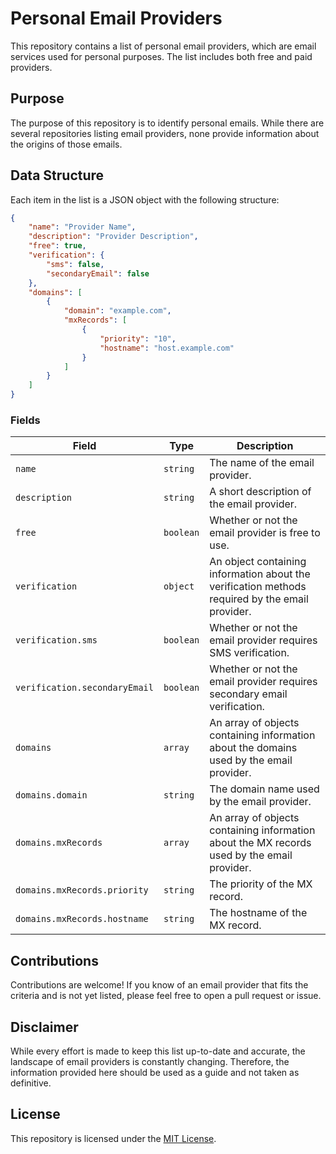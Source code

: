 # Personal Email Providers

This repository contains a list of personal email providers, which are email services used for personal purposes. The list includes both free and paid providers.

## Purpose

The purpose of this repository is to identify personal emails. While there are several repositories listing email providers, none provide information about the origins of those emails.

## Data Structure

Each item in the list is a JSON object with the following structure:

```json
{
    "name": "Provider Name",
    "description": "Provider Description",
    "free": true,
    "verification": {
        "sms": false,
        "secondaryEmail": false
    },
    "domains": [
        {
            "domain": "example.com",
            "mxRecords": [
                {
                    "priority": "10",
                    "hostname": "host.example.com"
                }
            ]
        }
    ]
}
```

### Fields

| Field | Type | Description |
| ----- | ---- | ----------- |
| `name` | `string` | The name of the email provider. |
| `description` | `string` | A short description of the email provider. |
| `free` | `boolean` | Whether or not the email provider is free to use. |
| `verification` | `object` | An object containing information about the verification methods required by the email provider. |
| `verification.sms` | `boolean` | Whether or not the email provider requires SMS verification. |
| `verification.secondaryEmail` | `boolean` | Whether or not the email provider requires secondary email verification. |
| `domains` | `array` | An array of objects containing information about the domains used by the email provider. |
| `domains.domain` | `string` | The domain name used by the email provider. |
| `domains.mxRecords` | `array` | An array of objects containing information about the MX records used by the email provider. |
| `domains.mxRecords.priority` | `string` | The priority of the MX record. |
| `domains.mxRecords.hostname` | `string` | The hostname of the MX record. |


## Contributions

Contributions are welcome! If you know of an email provider that fits the criteria and is not yet listed, please feel free to open a pull request or issue.

## Disclaimer

While every effort is made to keep this list up-to-date and accurate, the landscape of email providers is constantly changing. Therefore, the information provided here should be used as a guide and not taken as definitive.

## License

This repository is licensed under the [MIT License](LICENSE).

